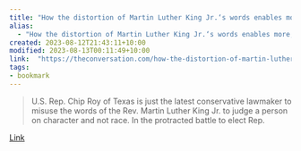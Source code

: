 ```yaml
---
title: "How the distortion of Martin Luther King Jr.‘s words enables more, not less, racial division within American society"
alias:
  - "How the distortion of Martin Luther King Jr.‘s words enables more, not less, racial division within American society"
created: 2023-08-12T21:43:11+10:00
modified: 2023-08-13T00:11:49+10:00
link:  "https://theconversation.com/how-the-distortion-of-martin-luther-king-jr-s-words-enables-more-not-less-racial-division-within-american-society-195177"
tags:
- bookmark
---
```


> U.S. Rep. Chip Roy of Texas is just the latest conservative lawmaker to misuse the words of the Rev. Martin Luther King Jr. to judge a person on character and not race. In the protracted battle to elect Rep.

[Link](https://theconversation.com/how-the-distortion-of-martin-luther-king-jr-s-words-enables-more-not-less-racial-division-within-american-society-195177)